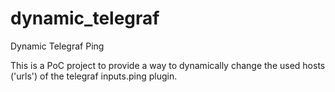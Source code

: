 # dynamic_telegraf
Dynamic Telegraf Ping

This is a PoC project to provide a way to dynamically change the used
hosts ('urls') of the telegraf inputs.ping plugin.
